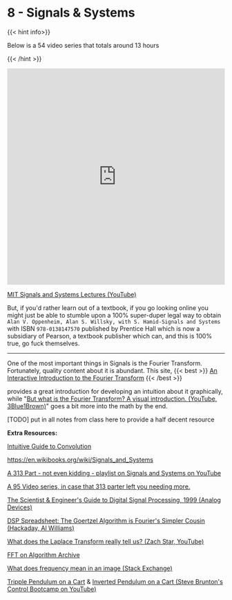 # 8 - Signals & Systems

{{< hint info>}}

Below is a 54 video series that totals around 13 hours

{{< /hint >}}

<iframe width="100%" height="500" src="https://www.youtube.com/embed/playlist?list=PLOunECWxELQRYwsuj4BL4Hu1nvj9dxRQ6" title="YouTube video player" frameborder="0" allow="accelerometer; autoplay; clipboard-write; encrypted-media; gyroscope; picture-in-picture" allowfullscreen></iframe>

[MIT Signals and Systems Lectures (YouTube)](https://www.youtube.com/watch?v=-FHm2pQmiSM&list=PLUl4u3cNGP61kdPAOC7CzFjJZ8f1eMUxs&ab_channel=MITOpenCourseWare)

But, if you'd rather learn out of a textbook, if you go looking online you might just be able to stumble upon a 100% super-duper legal way to obtain `Alan V. Oppenheim, Alan S. Willsky, with S. Hamid-Signals and Systems` with ISBN `978-0138147570` published by Prentice Hall which is now a subsidiary of Pearson, a textbook publisher which can, and this is 100% true, go fuck themselves.

---

One of the most important things in Signals is the Fourier Transform. Fortunately, quality content about it is abundant. This site, {{< best >}} [An Interactive Introduction to the Fourier Transform](http://www.jezzamon.com/fourier/) {{< /best >}}

provides a great introduction for developing an intuition about it graphically, while "[But what is the Fourier Transform? A visual introduction. (YouTube, 3Blue1Brown)](https://www.youtube.com/watch?v=spUNpyF58BY)" goes a bit more into the math by the end.

[TODO] put in all notes from class here to provide a half decent resource

**Extra Resources:**

[Intuitive Guide to Convolution](https://betterexplained.com/articles/intuitive-convolution/)

https://en.wikibooks.org/wiki/Signals_and_Systems

[A 313 Part - not even kidding - playlist on Signals and Systems on YouTube](https://www.youtube.com/watch?v=s8rsR_TStaA&list=PLBlnK6fEyqRhG6s3jYIU48CqsT5cyiDTO&index=1&ab_channel=NesoAcademy)

[A 95 Video series, in case that 313 parter left you needing more.](https://www.youtube.com/playlist?list=PL5D4A7494C03A0227)

[The Scientist & Engineer's Guide to Digital Signal Processing, 1999 (Analog Devices)](https://www.analog.com/en/education/education-library/scientist_engineers_guide.html#Foundations)

[DSP Spreadsheet: The Goertzel Algorithm is Fourier's Simpler Cousin (Hackaday, Al Williams)](https://hackaday.com/2020/11/13/dsp-spreadsheet-the-goertzel-algorithm-is-fouriers-simpler-cousin/)

[What does the Laplace Transform really tell us? (Zach Star, YouTube)](https://www.youtube.com/watch?v=n2y7n6jw5d0&ab_channel=ZachStar)

[FFT on Algorithm Archive](https://www.algorithm-archive.org/contents/cooley_tukey/cooley_tukey.html)





[What does frequency mean in an image (Stack Exchange)](https://photo.stackexchange.com/questions/40401/what-does-frequency-mean-in-an-image)

[Tripple Pendulum on a Cart](https://www.youtube.com/watch?v=cyN-CRNrb3E&ab_channel=TobiasGl%C3%BCck) & [Inverted Pendulum on a Cart (Steve Brunton's Control Bootcamp on YouTube)](https://www.youtube.com/watch?v=qjhAAQexzLg&ab_channel=SteveBrunton)

